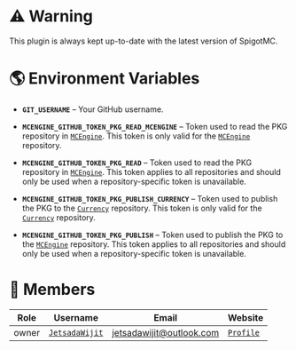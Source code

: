 # ⚠️ Warning

This plugin is always kept up-to-date with the latest version of SpigotMC.

# 🌎 Environment Variables

- **`GIT_USERNAME`** – Your GitHub username.

- **`MCENGINE_GITHUB_TOKEN_PKG_READ_MCENGINE`** – Token used to read the PKG repository in [`MCEngine`](https://github.com/orgs/MCEngine/packages?repo_name=mcengine). This token is only valid for the [`MCEngine`](https://github.com/MCEngine/mcengine) repository.

- **`MCENGINE_GITHUB_TOKEN_PKG_READ`** – Token used to read the PKG repository in [`MCEngine`](https://github.com/orgs/MCEngine/packages). This token applies to all repositories and should only be used when a repository-specific token is unavailable.

- **`MCENGINE_GITHUB_TOKEN_PKG_PUBLISH_CURRENCY`** – Token used to publish the PKG to the [`Currency`](https://github.com/orgs/MCEngine/packages?repo_name=currency) repository. This token is only valid for the [`Currency`](https://github.com/MCEngine/currency) repository.

- **`MCENGINE_GITHUB_TOKEN_PKG_PUBLISH`** – Token used to publish the PKG to the [`MCEngine`](https://github.com/orgs/MCEngine/packages) repository. This token applies to all repositories and should only be used when a repository-specific token is unavailable.

# 👥 Members

|Role|Username|Email|Website|
|-|-|-|-|
|owner|[`JetsadaWijit`](https://github.com/JetsadaWijit)|jetsadawijit@outlook.com|[`Profile`](https://jetsadawijit.github.io)|

